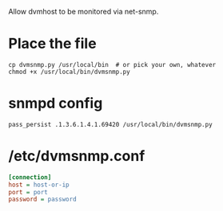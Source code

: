 Allow dvmhost to be monitored via net-snmp.

# Place the file

```
cp dvmsnmp.py /usr/local/bin  # or pick your own, whatever
chmod +x /usr/local/bin/dvmsnmp.py
```

# snmpd config
```
pass_persist .1.3.6.1.4.1.69420 /usr/local/bin/dvmsnmp.py
```

# /etc/dvmsnmp.conf
```ini
[connection]
host = host-or-ip
port = port
password = password
```